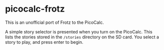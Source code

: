 # picocalc-frotz

This is an unofficial port of Frotz to the PicoCalc.

A simple story selector is presented when you turn on the PicoCalc. This lists the stories stored in the `/stories` directory on the SD card. You select a story to play, and press enter to begin.
